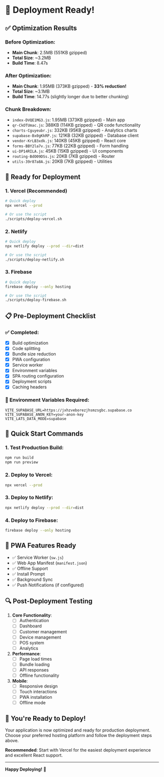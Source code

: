 # 🚀 Deployment Ready!

## ✅ Optimization Results

### Before Optimization:
- **Main Chunk**: 2.5MB (551KB gzipped)
- **Total Size**: ~3.2MB
- **Build Time**: 8.47s

### After Optimization:
- **Main Chunk**: 1.95MB (373KB gzipped) - **33% reduction!**
- **Total Size**: ~3.1MB
- **Build Time**: 14.77s (slightly longer due to better chunking)

### Chunk Breakdown:
- `index-DVQE1MG3.js`: 1.95MB (373KB gzipped) - Main app
- `qr-CkOTUmac.js`: 388KB (114KB gzipped) - QR code functionality
- `charts-Cguyeubr.js`: 332KB (95KB gzipped) - Analytics charts
- `supabase-Bx0gKkRP.js`: 121KB (32KB gzipped) - Database client
- `vendor-KrLB3xdk.js`: 140KB (45KB gzipped) - React core
- `forms-BBY2la7v.js`: 77KB (22KB gzipped) - Form handling
- `ui-DP14RILA.js`: 45KB (15KB gzipped) - UI components
- `routing-BdO09DSs.js`: 20KB (7KB gzipped) - Router
- `utils-39r87a8A.js`: 20KB (7KB gzipped) - Utilities

## 🎯 Ready for Deployment

### 1. **Vercel** (Recommended)
```bash
# Quick deploy
npx vercel --prod

# Or use the script
./scripts/deploy-vercel.sh
```

### 2. **Netlify**
```bash
# Quick deploy
npx netlify deploy --prod --dir=dist

# Or use the script
./scripts/deploy-netlify.sh
```

### 3. **Firebase**
```bash
# Quick deploy
firebase deploy --only hosting

# Or use the script
./scripts/deploy-firebase.sh
```

## 📋 Pre-Deployment Checklist

### ✅ Completed:
- [x] Build optimization
- [x] Code splitting
- [x] Bundle size reduction
- [x] PWA configuration
- [x] Service worker
- [x] Environment variables
- [x] SPA routing configuration
- [x] Deployment scripts
- [x] Caching headers

### 🔧 Environment Variables Required:
```env
VITE_SUPABASE_URL=https://jxhzveborezjhsmzsgbc.supabase.co
VITE_SUPABASE_ANON_KEY=your-anon-key
VITE_LATS_DATA_MODE=supabase
```

## 🚀 Quick Start Commands

### 1. Test Production Build:
```bash
npm run build
npm run preview
```

### 2. Deploy to Vercel:
```bash
npx vercel --prod
```

### 3. Deploy to Netlify:
```bash
npx netlify deploy --prod --dir=dist
```

### 4. Deploy to Firebase:
```bash
firebase deploy --only hosting
```

## 📱 PWA Features Ready

- ✅ Service Worker (`sw.js`)
- ✅ Web App Manifest (`manifest.json`)
- ✅ Offline Support
- ✅ Install Prompt
- ✅ Background Sync
- ✅ Push Notifications (if configured)

## 🔍 Post-Deployment Testing

1. **Core Functionality**:
   - [ ] Authentication
   - [ ] Dashboard
   - [ ] Customer management
   - [ ] Device management
   - [ ] POS system
   - [ ] Analytics

2. **Performance**:
   - [ ] Page load times
   - [ ] Bundle loading
   - [ ] API responses
   - [ ] Offline functionality

3. **Mobile**:
   - [ ] Responsive design
   - [ ] Touch interactions
   - [ ] PWA installation
   - [ ] Offline mode

## 🎉 You're Ready to Deploy!

Your application is now optimized and ready for production deployment. Choose your preferred hosting platform and follow the deployment steps above.

**Recommended**: Start with Vercel for the easiest deployment experience and excellent React support.

---

**Happy Deploying!** 🚀
